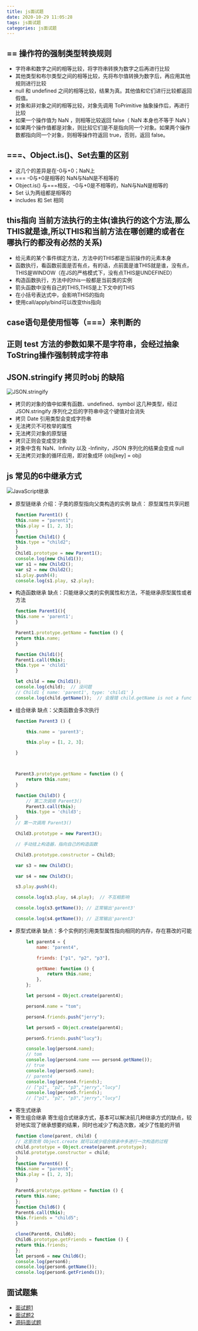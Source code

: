 ```yaml
---
title: js面试题
date: 2020-10-29 11:05:28
tags: js面试题
categories: js面试题
---
```

## == 操作符的强制类型转换规则

* 字符串和数字之间的相等比较，将字符串转换为数字之后再进行比较
* 其他类型和布尔类型之间的相等比较，先将布尔值转换为数字后，再应用其他规则进行比较
* null 和 undefined 之间的相等比较，结果为真。其他值和它们进行比较都返回假值。
* 对象和非对象之间的相等比较，对象先调用 ToPrimitive 抽象操作后，再进行比较
* 如果一个操作值为 NaN ，则相等比较返回 false（ NaN 本身也不等于 NaN ）
* 如果两个操作值都是对象，则比较它们是不是指向同一个对象。如果两个操作数都指向同一个对象，则相等操作符返回 true，否则，返回 false。

## ===、Object.is()、Set去重的区别

* 这几个的差异是在-0与+0；NaN上
* === -0与+0是相等的 NaN与NaN是不相等的
* Object.is()  与===相反，-0与+0是不相等的，NaN与NaN是相等的
* Set 认为两组都是相等的
* includes 和 Set 相同

## this指向 当前方法执行的主体(谁执行的这个方法,那么THIS就是谁,所以THIS和当前方法在哪创建的或者在哪执行的都没有必然的关系)

* 给元素的某个事件绑定方法，方法中的THIS都是当前操作的元素本身
* 函数执行，看函数前面是否有点，有的话，点前面是谁THIS就是谁，没有点，THIS是WINDOW（在JS的严格模式下，没有点THIS是UNDEFINED）
* 构造函数执行，方法中的this一般都是当前类的实例
* 箭头函数中没有自己的THIS,THIS是上下文中的THIS
* 在小括号表达式中，会影响THIS的指向
* 使用call/apply/bind可以改变this指向
<!-- more -->

## case语句是使用恒等（===）来判断的

## 正则 test 方法的参数如果不是字符串，会经过抽象 ToString操作强制转成字符串
## JSON.stringify 拷贝时obj 的缺陷
![JSON.stringify](json.stringify.png)
* 拷贝的对象的值中如果有函数、undefined、symbol 这几种类型，经过 JSON.stringify 序列化之后的字符串中这个键值对会消失
* 拷贝 Date 引用类型会变成字符串
* 无法拷贝不可枚举的属性
* 无法拷贝对象的原型链
* 拷贝正则会变成空对象
* 对象中含有 NaN、Infinity 以及 -Infinity，JSON 序列化的结果会变成 null
* 无法拷贝对象的循环应用，即对象成环 (obj[key] = obj)

## js 常见的6中继承方式
 ![JavaScript继承](继承.png)
* 原型链继承 
    介绍：子类的原型指向父类构造的实例
    缺点： 原型属性共享问题
    ``` javascript
    function Parent1() {
    this.name = "parent1";
    this.play = [1, 2, 3];
    }
    function Child1() {
    this.type = "child2";
    }
    Child1.prototype = new Parent1();
    console.log(new Child1());
    var s1 = new Child2();
    var s2 = new Child2();
    s1.play.push(4);
    console.log(s1.play, s2.play);
    ```
* 构造函数继承
    缺点：只能继承父类的实例属性和方法，不能继承原型属性或者方法
    ``` javascript
    function Parent1(){
    this.name = 'parent1';
    }

    Parent1.prototype.getName = function () {
    return this.name;
    }

    function Child1(){
    Parent1.call(this);
    this.type = 'child1'
    }

    let child = new Child1();
    console.log(child);  // 没问题
    // Child1 { name: 'parent1', type: 'child1' }
    console.log(child.getName());  // 会报错 child.getName is not a function
    ```
* 组合继承
    缺点：父类函数会多次执行
    ``` javascript
    function Parent3 () {

        this.name = 'parent3';

        this.play = [1, 2, 3];

    }



    Parent3.prototype.getName = function () {
        return this.name;
    }

    function Child3() {
        // 第二次调用 Parent3()
        Parent3.call(this);
        this.type = 'child3';
    }
    // 第一次调用 Parent3()

    Child3.prototype = new Parent3();

    // 手动挂上构造器，指向自己的构造函数

    Child3.prototype.constructor = Child3;

    var s3 = new Child3();

    var s4 = new Child3();

    s3.play.push(4);

    console.log(s3.play, s4.play);  // 不互相影响

    console.log(s3.getName()); // 正常输出'parent3'

    console.log(s4.getName()); // 正常输出'parent3'

    ```
* 原型式继承
    缺点：多个实例的引用类型属性指向相同的内存，存在篡改的可能
    ``` js
        let parent4 = {
            name: "parent4",

            friends: ["p1", "p2", "p3"],

            getName: function () {
                return this.name;
            },
        };

        let person4 = Object.create(parent4);

        person4.name = "tom";

        person4.friends.push("jerry");

        let person5 = Object.create(parent4);

        person5.friends.push("lucy");

        console.log(person4.name);
        // tom
        console.log(person4.name === person4.getName());
        // true
        console.log(person5.name);
        // parent4
        console.log(person4.friends);
        // ["p1", "p2", "p3","jerry","lucy"]
        console.log(person5.friends);
        // ["p1", "p2", "p3","jerry","lucy"]
    ```
* 寄生式继承
* 寄生组合继承
    寄生组合式继承方式，基本可以解决前几种继承方式的缺点，较好地实现了继承想要的结果，同时也减少了构造次数，减少了性能的开销
    ``` JavaScript
    function clone(parent, child) {
    // 这里改用 Object.create 就可以减少组合继承中多进行一次构造的过程
    child.prototype = Object.create(parent.prototype);
    child.prototype.constructor = child;
    }
    function Parent6() {
    this.name = "parent6";
    this.play = [1, 2, 3];
    }

    Parent6.prototype.getName = function () {
    return this.name;
    };
    function Child6() {
    Parent6.call(this);
    this.friends = "child5";
    }

    clone(Parent6, Child6);
    Child6.prototype.getFriends = function () {
    return this.friends;
    };
    let person6 = new Child6();
    console.log(person6);
    console.log(person6.getName());
    console.log(person6.getFriends());
    ```
## 面试题集

* [面试题1](https://mp.weixin.qq.com/s?__biz=MzAxODE4MTEzMA==&mid=2650081252&idx=1&sn=1fedc422a3806fa1f9c3faf31bb2a20b&chksm=83db9a81b4ac1397132de99ebdbdbdad57dcc6785d0b8fe1a5ee2b57dbb960b0fbf65015c3ca&scene=126&sessionid=1603760808&key=54ce6b15dc70fa94e4cee849718a95dcb45463880bfbf73a52f6e49f4e4a65fb8adec9e1c54df8bf81bfa1d78626a8537229cc36083224e425c795f892103475ca5f06542d47eec5dabc5d55c77dc7f9fabc4524bbc83cf94060d9236d1061a0fa026db04b47ae38fdfd65662df5549a11d6cd60ff371f5492081a022254d0e7&ascene=1&uin=MjQ4OTg5MDk4MQ%3D%3D&devicetype=Windows+10+x64&version=6300002f&lang=zh_CN&exportkey=AXrZ8Ft8M%2FkmfXMdRQOHyYs%3D&pass_ticket=Kkp6C7aNRW%2BSS3CyH29rTpuzIryrfuzR2BkuJOMPRmZ73lUqRYKqbJR1nz5SlRhp&wx_header=0)
* [面试题2](https://mp.weixin.qq.com/s?__biz=MzUyNDYxNDAyMg==&mid=2247486750&idx=1&sn=d7e13a8393b83ac330d9b48690428c0e&chksm=fa2bedf7cd5c64e19fcafbe4dab742b65cfe168ad567f3f799b5fc229a35710eb4164084897c&scene=126&sessionid=1602725812&key=6664ac14267ba66883c13581e1d9e62b3ffc7ddfc44d1984c762bde82d19131986d5d9af50595ab1d798e16e45eddd68ded75929bfc6217a87ec0dcacb393b0aa10b53bcd066f65c7865905a425d129f9f1f110464e3a8faa5601a1b7a192f46240134dd033c0bacd43e93b0b51701140f106a0a52acfaabf76e8fee9f2cae06&ascene=1&uin=MjQ4OTg5MDk4MQ%3D%3D&devicetype=Windows+10+x64&version=6300002f&lang=zh_CN&exportkey=Adc0WAca8bFpyYT3RtaxAjo%3D&pass_ticket=gNZw604QfgMyZ5MfqQB17Zb9G0KO%2Fy%2FGpe3%2BUhEBieJBkyQwt1xU8LnZyQLLT598&wx_header=0)
* [源码面试题](https://mp.weixin.qq.com/s?__biz=MzI2NTk2NzUxNg==&mid=2247488674&idx=1&sn=3f5c6af2c52365525aa84ff92b9f865b&chksm=ea941651dde39f4790e96e2d8f2530fa23257afb50de8d40d6d318507b873f9d870c0f507863&mpshare=1&scene=1&srcid=1026yMwvhU6WsEBstdZUyIgl&sharer_sharetime=1603682665969&sharer_shareid=1b2206d548f7c54418de346a0102e46f&key=041bb01ba83758f9c012f304255f853e521afbe7bbf65555a0e068f76f2c433eea39d0413b426b59a870039c71945328b288292bbbbac9811706f2f09f6716c482684831e94eab0b6935f37a6a5c8892d4ca9ecd897e139bf608b85a18e8ee5339e931c56cc60e39443738eeb63253718488c0322710c61a17510cbfa97910cb&ascene=1&uin=MjQ4OTg5MDk4MQ%3D%3D&devicetype=Windows+10+x64&version=6300002f&lang=zh_CN&exportkey=AQ%2BcZHmGMZ8MBH%2FqQ1l2YVc%3D&pass_ticket=L%2BjndQVDhQl1X8R7c%2BwxUxrwQN%2FfivdCt7LVG0oUoik5qA1Gx2ZTiVGm%2B4shiHQn&wx_header=0)
